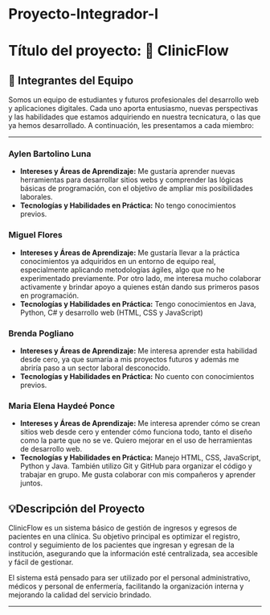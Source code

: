 # Proyecto-Integrador-I

# Título del proyecto: 🏥 ClinicFlow

## 👥 Integrantes del Equipo
Somos un equipo de estudiantes y futuros profesionales del desarrollo web y aplicaciones digitales. Cada uno aporta entusiasmo, nuevas perspectivas y las habilidades que estamos adquiriendo en nuestra tecnicatura, o las que ya hemos desarrollado. A continuación, les presentamos a cada miembro:

---

### **Aylen Bartolino Luna**
* **Intereses y Áreas de Aprendizaje:** Me gustaría aprender nuevas herramientas para desarrollar sitios webs y comprender las lógicas básicas de programación, con el objetivo de ampliar mis posibilidades laborales.
* **Tecnologías y Habilidades en Práctica:** No tengo conocimientos previos.

### **Miguel Flores**
* **Intereses y Áreas de Aprendizaje:** Me gustaría llevar a la práctica conocimientos ya adquiridos en un entorno de equipo real, especialmente aplicando metodologías ágiles, algo que no he experimentado previamente. Por otro lado, me interesa mucho colaborar activamente y brindar apoyo a quienes están dando sus primeros pasos en programación.
* **Tecnologías y Habilidades en Práctica:** Tengo conocimientos en Java, Python, C# y desarrollo web (HTML, CSS y JavaScript)

### **Brenda Pogliano**
* **Intereses y Áreas de Aprendizaje:** Me interesa aprender esta habilidad desde cero, ya que sumaría a mis proyectos futuros y además me abriría paso a un sector laboral desconocido.
* **Tecnologías y Habilidades en Práctica:** No cuento con conocimientos previos.

### **Maria Elena Haydeé Ponce**
* **Intereses y Áreas de Aprendizaje:** Me interesa aprender cómo se crean sitios web desde cero y entender cómo funciona todo, tanto el diseño como la parte que no se ve. Quiero mejorar en el uso de herramientas de desarrollo web.
* **Tecnologías y Habilidades en Práctica:** Manejo HTML, CSS, JavaScript, Python y Java. También utilizo Git y GitHub para organizar el código y trabajar en grupo. Me gusta colaborar con mis compañeros y aprender juntos.


## 💡Descripción del Proyecto

ClinicFlow es un sistema básico de gestión de ingresos y egresos de pacientes en una clínica. Su objetivo principal es optimizar el registro, control y seguimiento de los pacientes que ingresan y egresan de la institución, asegurando que la información esté centralizada, sea accesible y fácil de gestionar.

El sistema está pensado para ser utilizado por el personal administrativo, médicos y personal de enfermería, facilitando la organización interna y mejorando la calidad del servicio brindado.

---

